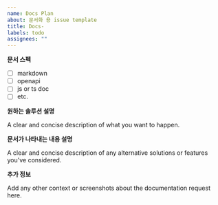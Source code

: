 ```yaml
---
name: Docs Plan
about: 문서화 용 issue template
title: Docs-
labels: todo
assignees: ""
---
```


**문서 스펙**

- [ ] markdown
- [ ] openapi
- [ ] js or ts doc
- [ ] etc.

**원하는 솔루션 설명**

A clear and concise description of what you want to happen.

**문서가 나타내는 내용 설명**

A clear and concise description of any alternative solutions or features you've considered.

**추가 정보**

Add any other context or screenshots about the documentation request here.
